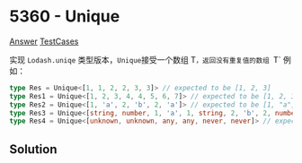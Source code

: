 # 5360 - Unique

[Answer](https://github.com/lybenson/ts-checker/blob/master/src/5360-medium-unique/template.ts) [TestCases](https://github.com/lybenson/ts-checker/blob/master/src/5360-medium-unique/test-cases.ts)

实现 `Lodash.uniqe` 类型版本，`Unique`接受一个数组 T`，返回没有重复值的数组 `T`
例如：

```ts
type Res = Unique<[1, 1, 2, 2, 3, 3]> // expected to be [1, 2, 3]
type Res1 = Unique<[1, 2, 3, 4, 4, 5, 6, 7]> // expected to be [1, 2, 3, 4, 5, 6, 7]
type Res2 = Unique<[1, 'a', 2, 'b', 2, 'a']> // expected to be [1, "a", 2, "b"]
type Res3 = Unique<[string, number, 1, 'a', 1, string, 2, 'b', 2, number]> // expected to be [string, number, 1, "a", 2, "b"]
type Res4 = Unique<[unknown, unknown, any, any, never, never]> // expected to be [unknown, any, never]
```

## Solution
